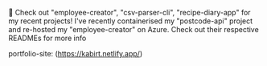 📀 Check out "employee-creator", "csv-parser-cli", "recipe-diary-app" for my recent projects! I've recently containerised my "postcode-api" project and re-hosted my "employee-creator" on Azure. Check out their respective READMEs for more info

portfolio-site: (https://kabirt.netlify.app/)


<!--
**kabirt7/kabirt7** is a ✨ _special_ ✨ repository because its `README.md` (this file) appears on your GitHub profile.

Here are some ideas to get you started:

🔭 I’m currently focusing on: deployment (Azure & AWS), CI/CD & authentication. 

🌱 I’m currently working on: hosting my "employee-creator" TSX/Springboot/mySQL Project (MVP complete). Containerised with Docker and now working on deploying on an EC2 instance. In the process of adding in a login page with different user roles.


- 🌱 I’m currently learning ...
- 👯 I’m looking to collaborate on ...
- 🤔 I’m looking for help with ...
- 💬 Ask me about ...
- 📫 How to reach me: ...
- 😄 Pronouns: ...
- ⚡ Fun fact: ...
-->
